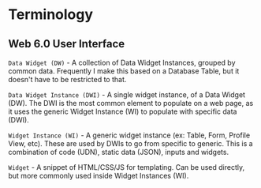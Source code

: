 # Terminology

## Web 6.0 User Interface

`Data Widget (DW)` - A collection of Data Widget Instances, grouped by common data.  Frequently I make this based on a Database Table, but it doesn't have to be restricted to that.

`Data Widget Instance (DWI)` - A single widget instance, of a Data Widget (DW).  The DWI is the most common element to populate on a web page, as it uses the generic Widget Instance (WI) to populate with specific data (DWI).

`Widget Instance (WI)` - A generic widget instance (ex: Table, Form, Profile View, etc).  These are used by DWIs to go from specific to generic.  This is a combination of code (UDN), static data (JSON), inputs and widgets.

`Widget` - A snippet of HTML/CSS/JS for templating.  Can be used directly, but more commonly used inside Widget Instances (WI).

